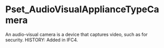 # Pset_AudioVisualApplianceTypeCamera

An audio-visual camera is a device that captures video, such as for security.<!-- end of definition --> HISTORY: Added in IFC4.
